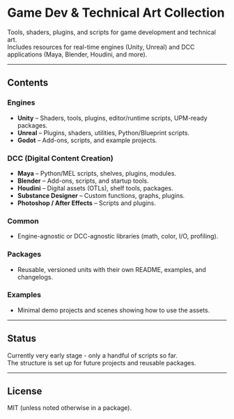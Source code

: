 # Game Dev & Technical Art Collection

Tools, shaders, plugins, and scripts for game development and technical art.  
Includes resources for real-time engines (Unity, Unreal) and DCC applications (Maya, Blender, Houdini, and more).

---

## Contents

### Engines
- **Unity** – Shaders, tools, plugins, editor/runtime scripts, UPM-ready packages.
- **Unreal** – Plugins, shaders, utilities, Python/Blueprint scripts.
- **Godot** – Add-ons, scripts, and example projects.

### DCC (Digital Content Creation)
- **Maya** – Python/MEL scripts, shelves, plugins, modules.
- **Blender** – Add-ons, scripts, and startup tools.
- **Houdini** – Digital assets (OTLs), shelf tools, packages.
- **Substance Designer** – Custom functions, graphs, plugins.
- **Photoshop / After Effects** – Scripts and plugins.

### Common
- Engine-agnostic or DCC-agnostic libraries (math, color, I/O, profiling).

### Packages
- Reusable, versioned units with their own README, examples, and changelogs.

### Examples
- Minimal demo projects and scenes showing how to use the assets.

---

## Status
Currently very early stage - only a handful of scripts so far.  
The structure is set up for future projects and reusable packages.

---

## License
MIT (unless noted otherwise in a package).

